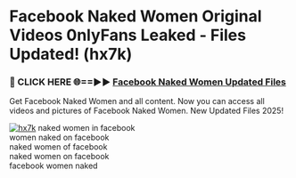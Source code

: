 # Facebook Naked Women Original Videos 0nlyFans Leaked - Files Updated! (hx7k)

<h3>🔴 CLICK HERE 🌐==►► <a href="https://tinyurl.com/yckcrads" rel="nofollow">Facebook Naked Women Updated Files</a></h3>

Get Facebook Naked Women and all content. Now you can access all videos and pictures of Facebook Naked Women. New Updated Files 2025!

[![hx7k](https://i.imgur.com/hpKpOFt.gif)](https://tinyurl.com/yckcrads)
naked women in facebook<br>
women naked on facebook<br>
naked women of facebook<br>
naked women on facebook<br>
facebook women naked